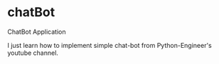 # chatBot
ChatBot Application

I just learn how to implement simple chat-bot from Python-Engineer's youtube channel.


